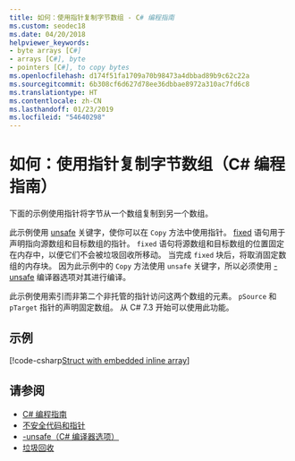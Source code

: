 ```yaml
---
title: 如何：使用指针复制字节数组 - C# 编程指南
ms.custom: seodec18
ms.date: 04/20/2018
helpviewer_keywords:
- byte arrays [C#]
- arrays [C#], byte
- pointers [C#], to copy bytes
ms.openlocfilehash: d174f51fa1709a70b98473a4dbbad89b9c62c22a
ms.sourcegitcommit: 6b308cf6d627d78ee36dbbae8972a310ac7fd6c8
ms.translationtype: HT
ms.contentlocale: zh-CN
ms.lasthandoff: 01/23/2019
ms.locfileid: "54640298"
---
```

# <a name="how-to-use-pointers-to-copy-an-array-of-bytes--c-programming-guide"></a>如何：使用指针复制字节数组（C# 编程指南）

下面的示例使用指针将字节从一个数组复制到另一个数组。

此示例使用 [unsafe](../../language-reference/keywords/unsafe.md) 关键字，使你可以在 `Copy` 方法中使用指针。 [fixed](../../language-reference/keywords/fixed-statement.md) 语句用于声明指向源数组和目标数组的指针。 `fixed` 语句将源数组和目标数组的位置固定在内存中，以便它们不会被垃圾回收所移动。 当完成 `fixed` 块后，将取消固定数组的内存块。 因为此示例中的 `Copy` 方法使用 `unsafe` 关键字，所以必须使用 [-unsafe](../../language-reference/compiler-options/unsafe-compiler-option.md) 编译器选项对其进行编译。

此示例使用索引而非第二个非托管的指针访问这两个数组的元素。 `pSource` 和 `pTarget` 指针的声明固定数组。 从 C# 7.3 开始可以使用此功能。

## <a name="example"></a>示例

[!code-csharp[Struct with embedded inline array](../../../../samples/snippets/csharp/keywords/FixedKeywordExamples.cs#8)]

## <a name="see-also"></a>请参阅

- [C# 编程指南](../index.md)
- [不安全代码和指针](index.md)
- [-unsafe（C# 编译器选项）](../../language-reference/compiler-options/unsafe-compiler-option.md)
- [垃圾回收](../../../standard/garbage-collection/index.md)
